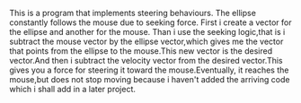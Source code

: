 This is a program that implements steering behaviours.
The ellipse constantly follows the mouse due to seeking force.
First i create a vector for the ellipse and another for the mouse.
Than i use the seeking logic,that is i subtract the mouse vector by the ellipse vector,which gives 
me the vector that points from the ellipse to the mouse.This new vector is the desired vector.And then i 
subtract the velocity vector from the desired vector.This gives you a force for steering it toward the mouse.Eventually,
it reaches the mouse,but does not stop moving because i haven't added the arriving code which i shall add in a later project.
